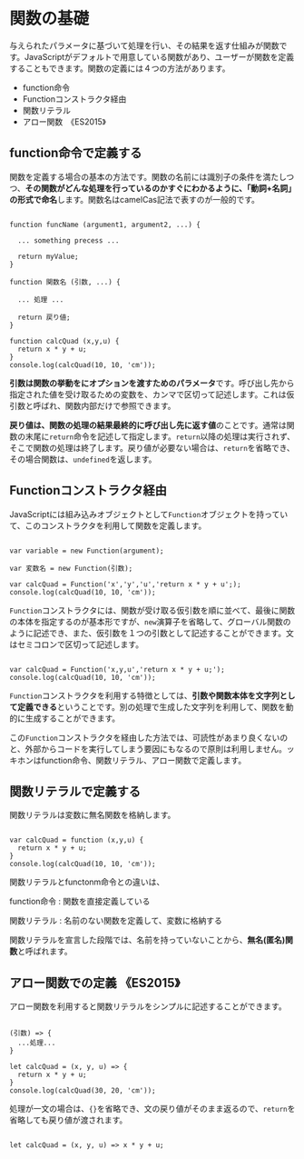 # 関数の基礎

与えられたパラメータに基づいて処理を行い、その結果を返す仕組みが関数です。JavaScriptがデフォルトで用意している関数があり、ユーザーが関数を定義することもできます。関数の定義には４つの方法があります。

* function命令
* Functionコンストラクタ経由
* 関数リテラル
* アロー関数　《ES2015》






## function命令で定義する

関数を定義する場合の基本の方法です。関数の名前には識別子の条件を満たしつつ、**その関数がどんな処理を行っているのかすぐにわかるように、「動詞+名詞」の形式で命名**します。関数名はcamelCas記法で表すのが一般的です。

```

function funcName (argument1, argument2, ...) {

  ... something precess ...
  
  return myValue;
}

function 関数名 (引数, ...) {

  ... 処理 ...
  
  return 戻り値;
}

function calcQuad (x,y,u) {
  return x * y + u;
}
console.log(calcQuad(10, 10, 'cm'));

```

**引数は関数の挙動をにオプションを渡すためのパラメータ**です。呼び出し先から指定された値を受け取るための変数を、カンマで区切って記述します。これは仮引数と呼ばれ、関数内部だけで参照できます。

**戻り値は、関数の処理の結果最終的に呼び出し先に返す値**のことです。通常は関数の末尾に`return`命令を記述して指定します。`return`以降の処理は実行されず、そこで関数の処理は終了します。戻り値が必要ない場合は、`return`を省略でき、その場合関数は、`undefined`を返します。





## Functionコンストラクタ経由

JavaScriptには組み込みオブジェクトとして`Function`オブジェクトを持っていて、このコンストラクタを利用して関数を定義します。

```

var variable = new Function(argument);

var 変数名 = new Function(引数);

var calcQuad = Function('x','y','u','return x * y + u';);
console.log(calcQuad(10, 10, 'cm'));

```

`Function`コンストラクタには、関数が受け取る仮引数を順に並べて、最後に関数の本体を指定するのが基本形ですが、`new`演算子を省略して、グローバル関数のように記述でき、また、仮引数を１つの引数として記述することができます。文はセミコロンで区切って記述します。

```

var calcQuad = Function('x,y,u','return x * y + u;');
console.log(calcQuad(10, 10, 'cm'));

```

`Function`コンストラクタを利用する特徴としては、**引数や関数本体を文字列として定義できる**ということです。別の処理で生成した文字列を利用して、関数を動的に生成することができます。

この`Function`コンストラクタを経由した方法では、可読性があまり良くないのと、外部からコードを実行してしまう要因にもなるので原則は利用しません。ッキホンはfunction命令、関数リテラル、アロー関数で定義します。





## 関数リテラルで定義する

関数リテラルは変数に無名関数を格納します。

```

var calcQuad = function (x,y,u) {
  return x * y + u;
}
console.log(calcQuad(10, 10, 'cm'));

```

関数リテラルとfunctonm命令との違いは、

function命令
: 関数を直接定義している

関数リテラル
: 名前のない関数を定義して、変数に格納する

関数リテラルを宣言した段階では、名前を持っていないことから、**無名(匿名)関数**と呼ばれます。




## アロー関数での定義 《ES2015》

アロー関数を利用すると関数リテラルをシンプルに記述することができます。

```

(引数) => {
  ...処理...
}

let calcQuad = (x, y, u) => {
  return x * y + u;
}
console.log(calcQuad(30, 20, 'cm'));

```

処理が一文の場合は、`{}`を省略でき、文の戻り値がそのまま返るので、`return`を省略しても戻り値が渡されます。

```

let calcQuad = (x, y, u) => x * y + u;

```


























